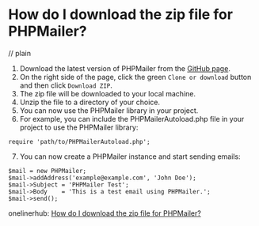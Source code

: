 # How do I download the zip file for PHPMailer?
// plain

1. Download the latest version of PHPMailer from the [GitHub page](https://github.com/PHPMailer/PHPMailer).
2. On the right side of the page, click the green `Clone or download` button and then click `Download ZIP`.
3. The zip file will be downloaded to your local machine.
4. Unzip the file to a directory of your choice.
5. You can now use the PHPMailer library in your project.
6. For example, you can include the PHPMailerAutoload.php file in your project to use the PHPMailer library:
```
require 'path/to/PHPMailerAutoload.php';
```
7. You can now create a PHPMailer instance and start sending emails:
```
$mail = new PHPMailer;
$mail->addAddress('example@example.com', 'John Doe');
$mail->Subject = 'PHPMailer Test';
$mail->Body    = 'This is a test email using PHPMailer.';
$mail->send();
```

onelinerhub: [How do I download the zip file for PHPMailer?](https://onelinerhub.com/phpmailer/how-do-i-download-the-zip-file-for-phpmailer)